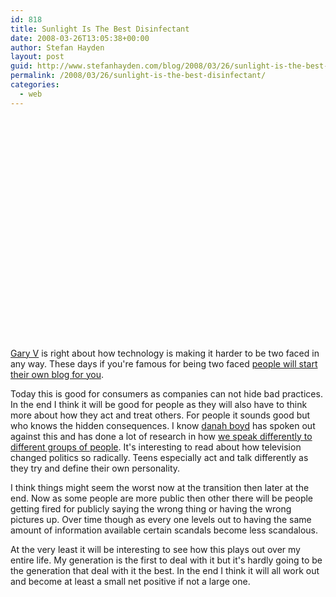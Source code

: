 ```yaml
---
id: 818
title: Sunlight Is The Best Disinfectant
date: 2008-03-26T13:05:38+00:00
author: Stefan Hayden
layout: post
guid: http://www.stefanhayden.com/blog/2008/03/26/sunlight-is-the-best-disinfectant/
permalink: /2008/03/26/sunlight-is-the-best-disinfectant/
categories:
  - web
---
```

<object width="425" height="355"><param name="movie" value="http://www.youtube.com/v/xg2MukcqbdE&hl=en"></param><param name="wmode" value="transparent"></param><embed src="http://www.youtube.com/v/xg2MukcqbdE&hl=en" type="application/x-shockwave-flash" wmode="transparent" width="425" height="355"></embed></object>

<a href="http://tv.winelibrary.com/">Gary V</a> is right about how technology is making it harder to be two faced in any way. These days if you're famous for being two faced <a href="http://fakesteve.blogspot.com/">people will start their own blog for you</a>.

Today this is good for consumers as companies can not hide bad practices. In the end I think it will be good for people as they will also have to think more about how they act and treat others. For people it sounds good but who knows the hidden consequences. I know <a href="http://www.danah.org/">danah boyd</a> has spoken out against this and has done a lot of research in how <a href="http://www.danah.org/papers/BlogTalkReloaded.html">we speak differently to different groups of people</a>. It's interesting to read about how television changed politics so radically. Teens especially act and talk differently as they try and define their own personality.

I think things might seem the worst now at the transition then later at the end. Now as some people are more public then other there will be people getting fired for publicly saying the wrong thing or having the wrong pictures up. Over time though as every one levels out to having the same amount of information available certain scandals become less scandalous.

At the very least it will be interesting to see how this plays out over my entire life. My generation is the first to deal with it but it's hardly going to be the generation that deal with it the best. In the end I think it will all work out and become at least a small net positive if not a large one.